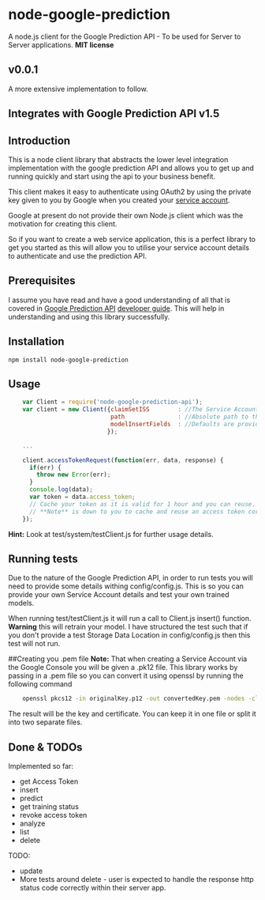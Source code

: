 node-google-prediction
======================

A node.js client for the Google Prediction API - To be used for Server to Server applications.
**MIT license**

## v0.0.1

A more extensive implementation to follow.

## Integrates with Google Prediction API v1.5

## Introduction

This is a node client library that abstracts the lower level integration implementation with the google prediction API
and allows you to get up and running quickly and start using the api to your business benefit.

This client makes it easy to authenticate using OAuth2 by using the private key given to you by Google when you created
your [service account](https://developers.google.com/accounts/docs/OAuth2ServiceAccount#libraries).

Google at present do not provide their own Node.js client which was the motivation for creating this client.

So if you want to create a web service application, this is a perfect library to get you started as this will allow you
to utilise your service account details to authenticate and use the prediction API.

## Prerequisites
I assume you have read and have a good understanding of all that is covered in [Google Prediction API](https://developers.google.com/prediction/docs/getting-started)
[developer guide](https://developers.google.com/prediction/docs/developer-guide). This will help in understanding and using this library successfully.

## Installation

```npm install node-google-prediction```

## Usage

```js
    var Client = require('node-google-prediction-api');
    var client = new Client({claimSetISS        : //The Service Account email. Check your Gogole Console -> API Access,
                             path               : //Absolute path to the service account private key (in .pem format)
                             modelInsertFields  : //Defaults are provided in config/config.js but you may want to provide different ones
                            });

    ...

    client.accessTokenRequest(function(err, data, response) {
      if(err) {
        throw new Error(err);
      }
      console.log(data);
      var token = data.access_token;
      // Cache your token as it is valid for 1 hour and you can reuse. Only make a fresh token request if HTTP401 is received.
      // **Note** is down to you to cache and reuse an access token correctly so ensure you handle HTTP401 in other calls to Client.
    });

```
**Hint:** Look at test/system/testClient.js for further usage details.

## Running tests
Due to the nature of the Google Prediction API, in order to run tests you will need to provide some details withing
config/config.js. This is so you can provide your own Service Account details and test your own trained models.

When running test/testClient.js it will run a call to Client.js insert() function. **Warning** this will retrain your model.
I have structured the test such that if you don't provide a test Storage Data Location in config/config.js then this test
will not run.

##Creating you .pem file
**Note:** That when creating a Service Account via the Google Console you will be given a .pk12 file. This library works
by passing in a .pem file so you can convert it using openssl by running the following command

```sh
    openssl pkcs12 -in originalKey.p12 -out convertedKey.pem -nodes -clcerts
```
The result will be the key and certificate. You can keep it in one file or split it into two separate files.

## Done & TODOs
Implemented so far:
* get Access Token
* insert
* predict
* get training status
* revoke access token
* analyze
* list
* delete

TODO:
* update
* More tests around delete - user is expected to handle the response http status code correctly within their server app.